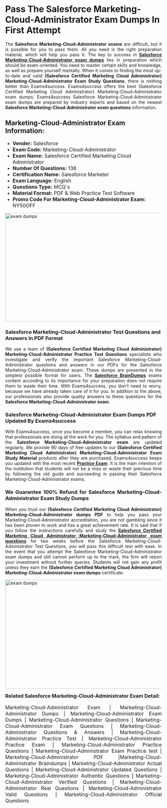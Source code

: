 <h1><strong><strong>Pass The Salesforce Marketing-Cloud-Administrator Exam Dumps In First Attempt</strong></strong></h1> <p style="text-align:justify">The <strong>Salesforce Marketing-Cloud-Administrator exams</strong> are difficult, but it is possible for you to pass them. All you need is the right preparation material, which will help you pass it. The key to success in <a href="https://www.exams4success.com/salesforce/marketing-cloud-administrator-pdf-exam-dumps"><strong>Salesforce Marketing-Cloud-Administrator exam dumps</strong></a> lies in preparation which should be exam-oriented. You need to master certain skills and knowledge, as well as prepare yourself mentally. When it comes to finding the most up-to-date and valid <strong>(Salesforce Certified Marketing Cloud Administrator) Marketing-Cloud-Administrator Exam Study Questions</strong>, there is nothing better than Exams4success. Exams4success offers the best (Salesforce Certified Marketing Cloud Administrator) Marketing-Cloud-Administrator exam dumps. Exams4success Salesforce Marketing-Cloud-Administrator exam dumps are prepared by industry experts and based on the newest <strong>Salesforce Marketing-Cloud-Administrator exam questions</strong> information.</p> <h2><strong><strong>Marketing-Cloud-Administrator Exam Information:</strong></strong></h2> <ul> <li><span style="font-size:16px"><strong>Vender:</strong> Salesforce</span></li> <li><span style="font-size:16px"><strong>Exam Code:</strong> Marketing-Cloud-Administrator</span></li> <li><span style="font-size:16px"><strong>Exam Name:</strong> Salesforce Certified Marketing Cloud Administrator</span></li> <li><span style="font-size:16px"><strong>Number Of Questions:</strong> 138</span></li> <li><span style="font-size:16px"><strong>Certification Name:</strong> Salesforce Marketer</span></li> <li><span style="font-size:16px"><strong>Exam Language:</strong> English</span></li> <li><span style="font-size:16px"><strong>Questions Type:</strong> MCQ`s</span></li> <li><span style="font-size:16px"><strong>Material Format:</strong> PDF & Web Practice Test Software</span></li> <li><span style="font-size:16px"><strong>Promo Code For Marketing-Cloud-Administrator Exam: </strong>NY50OFF</span></li> </ul> <p><a href="https://www.exams4success.com/salesforce/marketing-cloud-administrator-pdf-exam-dumps" rel="no-follow"><img alt="exam dumps" src="https://www.certcollections.com/uploads/content/infrist1.png" style="height:350px; width:750px" /></a></p> <h3><strong>Salesforce Marketing-Cloud-Administrator Test Questions and Answers In PDF Format</strong></h3> <p style="text-align:justify">We use a team of <strong>(Salesforce Certified Marketing Cloud Administrator) Marketing-Cloud-Administrator Practice Test Questions</strong> specialists who investigate and verify the important Salesforce Marketing-Cloud-Administrator questions and answers in our PDFs for the Salesforce Marketing-Cloud-Administrator exam. These dumps are presented in the simplest possible format for users. The <a href="https://www.exams4success.com/salesforce-exam-dumps"><strong>Salesforce BrainDumps</strong></a> exams content according to its importance for your preparation does not require them to waste their time. With Exams4success, you don't need to worry, because we have already taken care of it for you. In addition to the above, our professionals also provide quality answers to these questions for the<strong> Salesforce Marketing-Cloud-Administrator exam</strong>.</p> <h3><strong> Salesforce Marketing-Cloud-Administrator Exam Dumps PDF Updated By Exams4success</strong></h3> <p style="text-align:justify">With Exams4success, once you become a member, you can relax knowing that professionals are doing all the work for you. The syllabus and pattern of the <strong>Salesforce Marketing-Cloud-Administrator exam </strong>are updated regularly. We provide 90 days of free updates to our <strong>(Salesforce Certified Marketing Cloud Administrator) Marketing-Cloud-Administrator Exam Study Material</strong> products after they are purchased. Exams4success keeps you updated with the most recent <a href="https://www.exams4success.com/"><strong>Practice Exam</strong></a>. It is the main intention of the institution that students will not be a miss or waste their precious time by following the old guide and succeeding in passing their Salesforce Marketing-Cloud-Administrator exams.</p> <h3 style="text-align:justify"><strong>We Guarantee 100% Refund for Salesforce Marketing-Cloud-Administrator Exam Study Dumps</strong></h3> <p style="text-align:justify">When you trust our <strong>(Salesforce Certified Marketing Cloud Administrator) Marketing-Cloud-Administrator dumps PDF</strong> to help you pass your Marketing-Cloud-Administrator accreditation, you are not gambling since it has been proven to work and has a great achievement rate. It is said that if you follow the instructions carefully and study the <a href="https://www.exams4success.com/salesforce/marketing-cloud-administrator-pdf-exam-dumps"><strong>Salesforce Certified Marketing Cloud Administrator Marketing-Cloud-Administrator exam questions</strong></a> for two weeks before the Salesforce Marketing-Cloud-Administrator Test Questions, you will pass this difficult test with ease. In the event that you attempt the Salesforce Marketing-Cloud-Administrator exam dumps and still cannot perform up to the mark, the firm will return your investment without further queries. Students will not gain any profit unless they earn the <strong>(Salesforce Certified Marketing Cloud Administrator) Marketing-Cloud-Administrator exam dumps</strong> certificate.</p> <p style="text-align:justify"><a href="https://www.exams4success.com/salesforce/marketing-cloud-administrator-pdf-exam-dumps" rel="no-follow"><img alt="exam dumps" src="https://www.certcollections.com/uploads/content/free_demo1.png" style="height:350px; width:750px" /></a></p> <p style="text-align:justify"><span style="font-size:16px"><strong>Related Salesforce Marketing-Cloud-Administrator Exam Detail:</strong></span><br /> <br /> <span style="font-size:16px">Marketing-Cloud-Administrator Exam | Marketing-Cloud-Administrator Dumps | Marketing-Cloud-Administrator Exam Dumps | Marketing-Cloud-Administrator Questions | Marketing-Cloud-Administrator Exam Questions | Marketing-Cloud-Administrator Questions & Answers | Marketing-Cloud-Administrator Practice Test | Marketing-Cloud-Administrator Practice Exam | Marketing-Cloud-Administrator Practice Questions | Marketing-Cloud-Administrator Exam Practice test | Marketing-Cloud-Administrator PDF |Marketing-Cloud-Administrator Braindumps | Marketing-Cloud-Administrator Actual Questions | Marketing-Cloud-Administrator Updated Questions | Marketing-Cloud-Administrator Authentic Questions | Marketing-Cloud-Administrator Verified Questions | Marketing-Cloud-Administrator Real Questions | Marketing-Cloud-Administrator Valid Questions | Marketing-Cloud-Administrator Official Questions</span></p>
